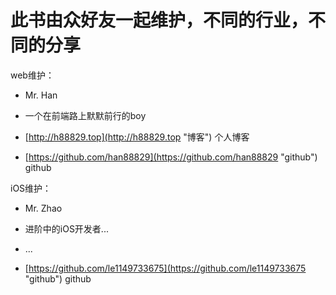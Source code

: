 # 此书由众好友一起维护，不同的行业，不同的分享

web维护：

* Mr. Han

* 一个在前端路上默默前行的boy

* [http://h88829.top](http://h88829.top "博客")  个人博客

* [https://github.com/han88829](https://github.com/han88829 "github")  github



iOS维护：

* Mr. Zhao

* 进阶中的iOS开发者...

* ...

* [https://github.com/le1149733675](https://github.com/le1149733675 "github")   github



